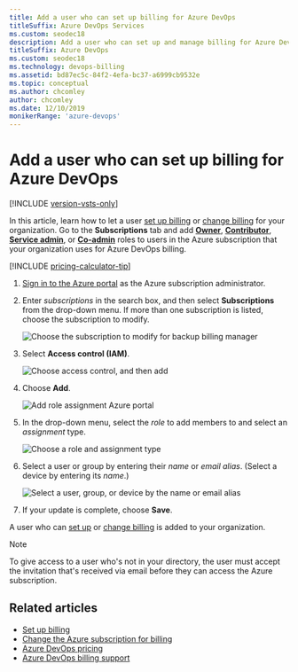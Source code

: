 ```yaml
---
title: Add a user who can set up billing for Azure DevOps
titleSuffix: Azure DevOps Services
ms.custom: seodec18
description: Add a user who can set up and manage billing for Azure DevOps.
titleSuffix: Azure DevOps
ms.custom: seodec18
ms.technology: devops-billing
ms.assetid: bd87ec5c-84f2-4efa-bc37-a6999cb9532e
ms.topic: conceptual
ms.author: chcomley
author: chcomley
ms.date: 12/10/2019
monikerRange: 'azure-devops'
---
```


# Add a user who can set up billing for Azure DevOps

[!INCLUDE [version-vsts-only](../../includes/version-vsts-only.md)]

In this article, learn how to let a user [set up billing](set-up-billing-for-your-organization-vs.md) or [change billing](change-azure-subscription.md) for your organization. Go to the **Subscriptions** tab and
add [**Owner**](/azure/role-based-access-control/built-in-roles#owner), [**Contributor**](/azure/role-based-access-control/built-in-roles#contributor), [**Service admin**](/azure/billing/billing-add-change-azure-subscription-administrator), or [**Co-admin**](/azure/billing/billing-add-change-azure-subscription-administrator) roles to users in the Azure subscription that your organization uses for Azure DevOps billing.

[!INCLUDE [pricing-calculator-tip](../../includes/pricing-calculator-tip.md)]

1.  [Sign in to the Azure portal](https://portal.azure.com/) as the Azure subscription administrator.

2.  Enter _subscriptions_ in the search box, and then select **Subscriptions** from the drop-down menu. If more than one subscription is listed, choose the subscription to modify.

    ![Choose the subscription to modify for backup billing manager](media/add-backup-billing-manager/choose-subscription-to-modify.png)

3.  Select **Access control (IAM)**.

    ![Choose access control, and then add](media/add-backup-billing-manager/choose-access-control.png)

4.  Choose **Add**.

    ![Add role assignment Azure portal](media/add-backup-billing-manager/add-role-assignment.png)

5.  In the drop-down menu, select the _role_ to add members to and select an _assignment_ type.

    ![Choose a role and assignment type](media/add-backup-billing-manager/choose-role-and-select-an-assignment-type.png)

6.  Select a user or group by entering their _name_ or _email alias_. (Select a device by entering its _name_.)

    ![Select a user, group, or device by the name or email alias](media/add-backup-billing-manager/add-permissions-select-member-choose-save.png)

7.  If your update is complete, choose **Save**.

A user who can [set up](set-up-billing-for-your-organization-vs.md) or [change billing](change-azure-subscription.md) is added to your organization.

> [!Note]
> To give access to a user who's not in your directory, the user must accept the invitation that's received via email before they can access the Azure subscription.

## Related articles

* [Set up billing](set-up-billing-for-your-organization-vs.md)
* [Change the Azure subscription for billing](change-azure-subscription.md)
* [Azure DevOps pricing](https://azure.microsoft.com/pricing/details/visual-studio-team-services/)
* [Azure DevOps billing support](https://azure.microsoft.com/support/devops/)
